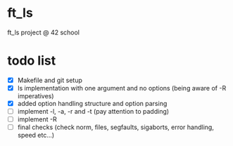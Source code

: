 # ft_ls
ft_ls project @ 42 school

# todo list
- [x] Makefile and git setup
- [x] ls implementation with one argument and no options (being aware of -R imperatives)
- [x] added option handling structure and option parsing
- [ ] implement -l, -a, -r and -t (pay attention to padding)
- [ ] implement -R
- [ ] final checks (check norm, files, segfaults, sigaborts, error handling, speed etc...)
